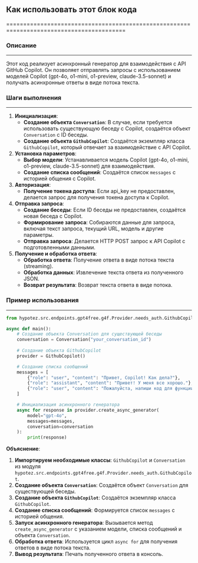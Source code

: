 ## Как использовать этот блок кода
=========================================================================================

### Описание
-------------------------
Этот код реализует асинхронный генератор для взаимодействия с API GitHub Copilot. 
Он позволяет отправлять запросы с использованием моделей Copilot (gpt-4o, o1-mini, o1-preview, claude-3.5-sonnet) и получать асинхронные ответы в виде потока текста.

### Шаги выполнения
-------------------------
1. **Инициализация**:
    - **Создание объекта `Conversation`**: В случае, если требуется использовать существующую беседу с Copilot, создаётся объект `Conversation` с  ID беседы.
    - **Создание объекта `GithubCopilot`**: Создаётся экземпляр класса `GithubCopilot`, который отвечает за взаимодействие с API Copilot.
2. **Установка параметров**:
    - **Выбор модели**: Устанавливается  модель Copilot (gpt-4o, o1-mini, o1-preview, claude-3.5-sonnet)  для взаимодействия.
    - **Создание списка сообщений**:  Создаётся список `messages` с историей общения с Copilot.
3. **Авторизация**:
    - **Получение токена доступа**: Если api_key не предоставлен, делается запрос для получения токена доступа к Copilot.
4. **Отправка запроса**: 
    - **Создание беседы**: Если ID беседы не предоставлен, создаётся новая беседа с Copilot.
    - **Формирование запроса**: Собираются данные для запроса, включая текст запроса, текущий URL, модель и другие параметры.
    - **Отправка запроса**: Делается HTTP POST запрос к API Copilot с подготовленными данными.
5. **Получение и обработка ответа**:
    - **Обработка ответа**: Получение ответа в виде потока текста (streaming).
    - **Обработка данных**:  Извлечение текста ответа из полученного JSON.
    - **Возврат результата**: Возврат текста ответа в виде потока.

### Пример использования
-------------------------

```python
from hypotez.src.endpoints.gpt4free.g4f.Provider.needs_auth.GithubCopilot import GithubCopilot, Conversation

async def main():
    # Создание объекта Conversation для существующей беседы
    conversation = Conversation("your_conversation_id")
    
    # Создание объекта GithubCopilot
    provider = GithubCopilot()

    # Создание списка сообщений
    messages = [
        {"role": "user", "content": "Привет, Copilot! Как дела?"},
        {"role": "assistant", "content": "Привет! У меня все хорошо."},
        {"role": "user", "content": "Пожалуйста, напиши код для функции, которая ..."},
    ]

    # Инициализация асинхронного генератора
    async for response in provider.create_async_generator(
        model="gpt-4o", 
        messages=messages,
        conversation=conversation
    ):
        print(response)
```

**Объяснение**:

1. **Импортируем необходимые классы**: `GithubCopilot` и `Conversation` из модуля `hypotez.src.endpoints.gpt4free.g4f.Provider.needs_auth.GithubCopilot`.
2. **Создание объекта `Conversation`**:  Создаётся объект `Conversation` для  существующей беседы.
3. **Создание объекта `GithubCopilot`**: Создаётся экземпляр класса `GithubCopilot`.
4. **Создание списка сообщений**: Формируется список `messages` с историей общения.
5. **Запуск асинхронного генератора**: Вызывается метод `create_async_generator` с указанием модели, списка сообщений и объекта `Conversation`.
6. **Обработка ответа**: Используется цикл `async for` для  получения ответов в виде потока текста.
7. **Вывод результата**:  Печать полученного ответа в консоль.
